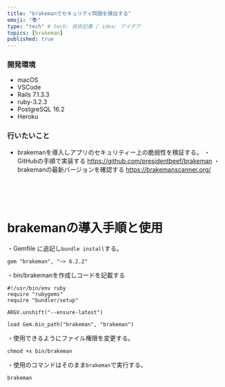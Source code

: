 ```yaml
---
title: "brakemanでセキュリティ問題を検出する"
emoji: "📚"
type: "tech" # tech: 技術記事 / idea: アイデア
topics: [brakeman]
published: true
---
```

### 開発環境
- macOS
- VSCode
- Rails 7.1.3.3
- ruby-3.2.3
- PostgreSQL 16.2
- Heroku

### 行いたいこと
- brakemanを導入しアプリのセキュリティー上の脆弱性を検証する。
・GitHubの手順で実装する
https://github.com/presidentbeef/brakeman
・brakemanの最新バージョンを確認する
https://brakemanscanner.org/

<br>
<br>
<br>

# brakemanの導入手順と使用
・Gemfile に追記し`bundle install`する。
```
gem "brakeman", "~> 6.2.2"
```
・bin/brakemanを作成しコードを記載する
```
#!/usr/bin/env ruby
require "rubygems"
require "bundler/setup"

ARGV.unshift("--ensure-latest")

load Gem.bin_path("brakeman", "brakeman")
```
・使用できるようにファイル権限を変更する。
```
chmod +x bin/brakeman
```
・使用のコマンドはそのまま`brakeman`で実行する。
```
brakeman
```

<br>
<br>
<br>